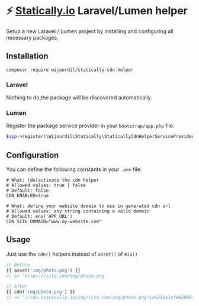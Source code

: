 # ⚡ [Statically.io](https://statically.io/) Laravel/Lumen  helper

Setup a new Laravel / Lumen project by installing and configuring all necessary packages.

## Installation

```shell
composer require wijourdil/statically-cdn-helper
```

### Laravel

Nothing to do,the package will be discovered automatically.

### Lumen

Register the package service provider in your `bootstrap/app.php` file:
```php
$app->register(\Wijourdil\Statically\StaticallyCdnHelperServiceProvider::class);
```

## Configuration

You can define the following constants in your `.env` file:
```dotenv
# What: (de)activate the cdn helper
# Allowed values: true | false
# Default: false
CDN_ENABLED=true

# What: define your website domain to use in generated cdn url
# Allowed values: any string containing a valid domain
# Default: env('APP_URL')
CDN_SITE_DOMAIN="www.my-website.com"
```

## Usage

Just use the `cdn()` helpers instead of `asset()` of `mix()`
```php
// Before
{{ asset('img/photo.png') }}
// => 'https://site.com/img/photo.png'

// After
{{ cdn('img/photo.png') }}
// => '//cdn.statically.io/img/site.com/img/photo.png?id=23ea1efe0290977b58d454f5164b2a32'
```

